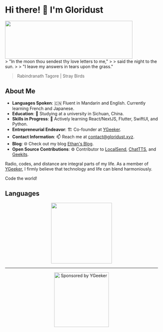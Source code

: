 # Hi there! 👋 I'm Gloridust

<div>
<img src="https://github-readme-stats.vercel.app/api?username=Gloridust&show_icons=true&hide_title=true&hide=contribs&bg_color=4EBFFE,63C862,FFCA3D&title_color=f3f3f3&text_color=f3f3f3" height="125" width="420" align="center">
</div>
> "In the moon thou sendest thy love letters to me,"
> 
> said the night to the sun. 
> 
> "I leave my answers in tears upon the grass."

> Rabindranath Tagore | Stray Birds

## About Me

- **Languages Spoken**: 🇨🇳 Fluent in Mandarin and English. Currently learning French and Japanese.
- **Education**: 🔭 Studying at a university in Sichuan, China.
- **Skills in Progress**: 🌱 Actively learning React/NextJS, Flutter, SwiftUI, and Python.
- **Entrepreneurial Endeavor**: 🏗️ Co-founder at [YGeeker](https://ygeeker.com).
- **Contact Information**: 📫 Reach me at <contact@gloridust.xyz>.
- **Blog**: 🌐 Check out my blog [Ethan's Blog](https://gloridust.xyz).
- **Open Source Contributions**: ⚙️ Contributor to [LocalSend](https://github.com/localsend/localsend), [ChatTTS](https://github.com/2noise/ChatTTS), and [Geekits](https://github.com/RiverTwilight/Geekits).

Radio, codes, and distance are integral parts of my life. As a member of [YGeeker](https://github.com/ygeeker), I firmly believe that technology and life can blend harmoniously. 

Code the world!

## Languages

<div align="center">
<img src="https://github-readme-stats.vercel.app/api/top-langs/?username=Gloridust&hide=&hide_progress=true&langs_count=8&layout=compact&bg_color=4EBFFE,63C862,FFCA3D&title_color=f3f3f3&text_color=f3f3f3" height="200">
</div>

---

<div align="center">
<a href="https://www.ygeeker.com">
<img width="180" alt="Sponsored by YGeeker" src="https://www.ygeeker.com/badge/sponsor.png">
</a>
</div>
